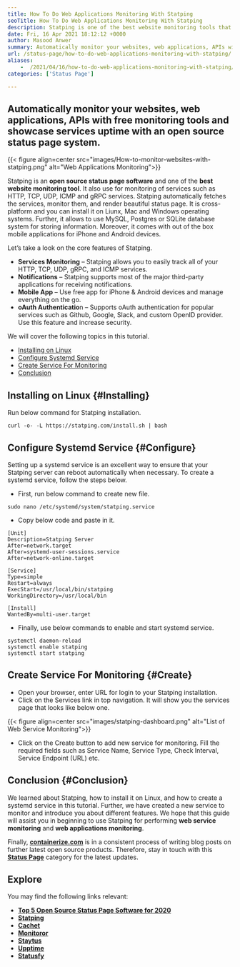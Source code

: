 ```yaml
---
title: How To Do Web Applications Monitoring With Statping
seoTitle: How To Do Web Applications Monitoring With Statping
description: Statping is one of the best website monitoring tools that enables you to monitor all services. Render beautiful status page for showcase services uptime.
date: Fri, 16 Apr 2021 18:12:12 +0000
author: Masood Anwer
summary: Automatically monitor your websites, web applications, APIs with free monitoring tools and showcase services uptime with an open source status page system.
url: /status-page/how-to-do-web-applications-monitoring-with-statping/
aliases: 
    -  /2021/04/16/how-to-do-web-applications-monitoring-with-statping/
categories: ['Status Page']

---
```

## Automatically monitor your websites, web applications, APIs with free monitoring tools and showcase services uptime with an open source status page system.

{{< figure align=center src="images/How-to-monitor-websites-with-statping.png" alt="Web Applications Monitoring">}}  

Statping is an **open source status page software** and one of the **best website monitoring tool**. It also use for monitoring of services such as HTTP, TCP, UDP, ICMP and gRPC services. Statping automatically fetches the services, monitor them, and render beautiful status page. It is cross-platform and you can install it on Liunx, Mac and Windows operating systems. Further, it allows to use MySQL, Postgres or SQLite database system for storing information. Moreover, it comes with out of the box mobile applications for iPhone and Android devices.

Let’s take a look on the core features of Statping.

  * **Services Monitoring** – Statping allows you to easily track all of your HTTP, TCP, UDP, gRPC, and ICMP services.
  * **Notifications** – Statping supports most of the major third-party applications for receiving notifications.
  * **Mobile App** – Use free app for iPhone & Android devices and manage everything on the go.
  * **oAuth Authenticatio**n – Supports oAuth authentication for popular services such as Github, Google, Slack, and custom OpenID provider. Use this feature and increase security.

We will cover the following topics in this tutorial.

  * [Installing on Linux][1]
  * [Configure Systemd Service][2]
  * [Create Service For Monitoring][3]
  * [Conclusion][4]

## Installing on Linux {#Installing}

Run below command for Statping installation.


```
curl -o- -L https://statping.com/install.sh | bash
```


## Configure Systemd Service {#Configure}

Setting up a systemd service is an excellent way to ensure that your Statping server can reboot automatically when necessary. To create a systemd service, follow the steps below.

  * First, run below command to create new file.


```
sudo nano /etc/systemd/system/statping.service
```


  * Copy below code and paste in it.


```
[Unit]
Description=Statping Server
After=network.target
After=systemd-user-sessions.service
After=network-online.target

[Service]
Type=simple
Restart=always
ExecStart=/usr/local/bin/statping
WorkingDirectory=/usr/local/bin

[Install]
WantedBy=multi-user.target
```


  * Finally, use below commands to enable and start systemd service.


```
systemctl daemon-reload
systemctl enable statping
systemctl start statping
```


## Create Service For Monitoring {#Create}

  * Open your browser, enter URL for login to your Statping installation.
  * Click on the Services link in top navigation. It will show you the services page that looks like below one.

{{< figure align=center src="images/statping-dashboard.png" alt="List of Web Service Monitoring">}}  

  * Click on the Create button to add new service for monitoring. Fill the required fields such as Service Name, Service Type, Check Interval, Service Endpoint (URL) etc.

## Conclusion {#Conclusion}

We learned about Statping, how to install it on Linux, and how to create a systemd service in this tutorial. Further, we have created a new service to monitor and introduce you about different features. We hope that this guide will assist you in beginning to use Statping for performing **web service monitoring** and **web applications monitoring**.

Finally, [**containerize.com**][5] is in a consistent process of writing blog posts on further latest open source products. Therefore, stay in touch with this [**Status Page**][6] category for the latest updates.

## Explore

You may find the following links relevant:

  * [**Top 5 Open Source Status Page Software for 2020**][7]
  * [**Statping**][8]
  * [**Cachet**][9]
  * [**Monitoror**][10]
  * [**Staytus**][11]
  * [**Upptime**][12]
  * [**Statusfy**][13]

 [1]: #Installing
 [2]: #Configure
 [3]: #Create
 [4]: #Conclusion
 [5]: https://containerize.com
 [6]: https://blog.containerize.com/category/status-page/
 [7]: https://blog.containerize.com/2020/11/20/top-5-open-source-status-page-software-for-2020/
 [8]: https://products.containerize.com/status/statping
 [9]: https://products.containerize.com/status/cachet/
 [10]: https://products.containerize.com/status/monitoror/
 [11]: https://products.containerize.com/status/staytus/
 [12]: https://products.containerize.com/status/upptime/
 [13]: https://products.containerize.com/status/statusfy/